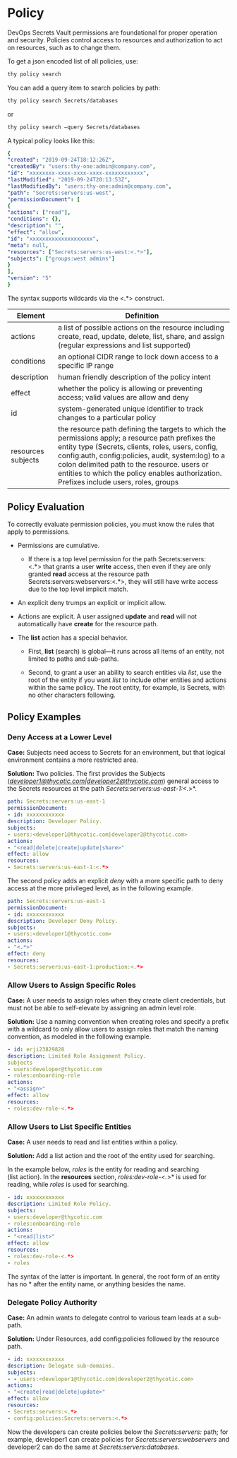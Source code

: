 ﻿[title]: # (Policy)
[tags]: # (DevOps Secrets Vault,DSV,)
[priority]: # (1860)

# Policy

DevOps Secrets Vault permissions are foundational for proper operation and security.
Policies control access to resources and authorization to act on resources, such as to change them.

To get a json encoded list of all policies, use:

```bash
thy policy search
```

You can add a query item to search policies by path:

```bash
thy policy search Secrets/databases
```

or

```bash
thy policy search –query Secrets/databases
```

A typical policy looks like this:

```yaml
{
"created": "2019-09-24T18:12:26Z",
"createdBy": "users:thy-one:admin@company.com",
"id": "xxxxxxxx-xxxx-xxxx-xxxx-xxxxxxxxxxxx",
"lastModified": "2019-09-24T20:13:53Z",
"lastModifiedBy": "users:thy-one:admin@company.com",
"path": "Secrets:servers:us-west",
"permissionDocument": [
{
"actions": ["read"],
"conditions": {},
"description": "",
"effect": "allow",
"id": "xxxxxxxxxxxxxxxxxxxx",
"meta": null,
"resources": ["Secrets:servers:us-west:<.*>"],
"subjects": ["groups:west admins"]
}
],
"version": "5"
}
```

The syntax supports wildcards via the <.*> construct.

| **Element**        | **Definition**                                                                                                                                                                                                                                                                                                                                          |
|--------------------|---------------------------------------------------------------------------------------------------------------------------------------------------------------------------------------------------------------------------------------------------------------------------------------------------------------------------------------------------------|
| actions            | a list of possible actions on the resource including create, read, update, delete, list, share, and assign (regular expressions and list supported)                                                                                                                                                                                                                      |
| conditions         | an optional CIDR range to lock down access to a specific IP range                                                                                                                                                                                                                                                                                       |
| description        | human friendly description of the policy intent                                                                                                                                                                                                                                                                                                         |
| effect             | whether the policy is allowing or preventing access; valid values are allow and deny                                                                                                                                                                                                                                                                    |
| id                 | system-generated unique identifier to track changes to a particular policy                                                                                                                                                                                                                                                                              |
| resources subjects | the resource path defining the targets to which the permissions apply; a resource path prefixes the entity type (Secrets, clients, roles, users, config, config:auth, config:policies, audit, system:log) to a colon delimited path to the resource. users or entities to which the policy enables authorization. Prefixes include users, roles, groups |

## Policy Evaluation

To correctly evaluate permission policies, you must know the rules that apply to permissions.

* Permissions are cumulative.

  * If there is a top level permission for the path Secrets:servers:<.\*> that grants a user **write** access, then even if they are only granted **read** access at the resource path Secrets:servers:webservers:<.\*>, they will still have write access due to the top level implicit match.

* An explicit deny trumps an explicit or implicit allow.

* Actions are explicit. A user assigned **update** and **read** will not automatically have **create** for the resource path.

* The **list** action has a special behavior.

  * First, **list** (search) is global—it runs across all items of an entity, not limited to paths and sub-paths.

  * Second, to grant a user an ability to search entities via *list*, use the root of the entity if you want *list* to include other entities and actions within the same policy. The root entity, for example, is Secrets, with no other characters following.

## Policy Examples

### Deny Access at a Lower Level

**Case:** Subjects need access to Secrets for an environment, but that logical environment contains a more restricted area.

**Solution:** Two policies. The first provides the Subjects (*developer1@thycotic.com|developer2@thycotic.com*) general access to the Secrets resources at the path *Secrets:servers:us-east-1:<.*>*.

```yaml
path: Secrets:servers:us-east-1
permissionDocument:
- id: xxxxxxxxxxxx
description: Developer Policy.
subjects:
- users:<developer1@thycotic.com|developer2@thycotic.com>
actions:
- "<read|delete|create|update|share>"
effect: allow
resources:
- Secrets:servers:us-east-1:<.*>
```

The second policy adds an explicit *deny* with a more specific path to deny access at the more privileged level, as in the following example.

```yaml
path: Secrets:servers:us-east-1
permissionDocument:
- id: xxxxxxxxxxxx
description: Developer Deny Policy.
subjects:
- users:<developer1@thycotic.com>
actions:
- "<.*>"
effect: deny
resources:
- Secrets:servers:us-east-1:production:<.*>
```

### Allow Users to Assign Specific Roles

**Case:** A user needs to assign roles when they create client credentials, but must not be able to self-elevate by assigning an admin level role.

**Solution:** Use a naming convention when creating roles and specify a prefix with a wildcard to only allow users to assign roles that match the naming convention, as modeled in the following example.

```yaml
- id: erji23829828
description: Limited Role Assignment Policy.
subjects
- users:developer@thycotic.com
- roles:onboarding-role
actions:
- "<assign>"
effect: allow
resources:
- roles:dev-role-<.*>
```

### Allow Users to List Specific Entities

**Case:** A user needs to read and list entities within a policy.

**Solution:** Add a list action and the root of the entity used for searching.

In the example below, *roles* is the entity for reading and searching (list action). In the **resources** section, *roles:dev-role-<.*>* is used for reading, while *roles* is used for searching.

```yAML
- id: xxxxxxxxxxxx
description: Limited Role Policy.
subjects:
- users:developer@thycotic.com
- roles:onboarding-role
actions:
- "<read|list>"
effect: allow
resources:
- roles:dev-role-<.*>
- roles
```

The syntax of the latter is important. In general, the root form of an entity has no * after the entity name, or anything besides the name.

### Delegate Policy Authority

**Case:** An admin wants to delegate control to various team leads at a sub-path.

**Solution:** Under Resources, add config:policies followed by the resource path.

```yaml
- id: xxxxxxxxxxxx
description: Delegate sub-domains.
subjects:
- - users:<developer1@thycotic.com|developer2@thycotic.com>
actions:
- "<create|read|delete|update>"
effect: allow
resources:
- Secrets:servers:<.*>
- config:policies:Secrets:servers:<.*>
```

Now the developers can create policies below the *Secrets:servers:* path; for example, developer1 can create policies for *Secrets:servers:webservers* and developer2 can do the same at *Secrets:servers:databases*.



